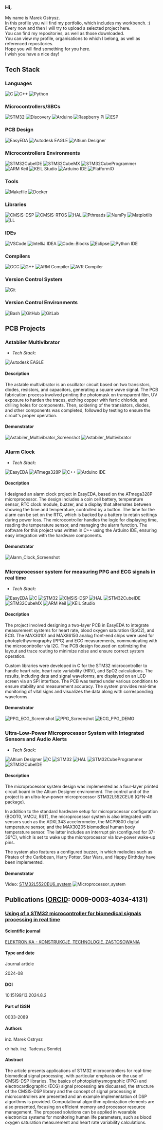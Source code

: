 ### Hi,  
My name is Marek Ostrysz.  
In this profile you will find my portfolio, which includes my workbench. :)  
Every now and then I will try to upload a selected project here.  
You can find my repositories, as well as those downloaded.  
You can view my profile, organisations to which I belong, as well as referenced repositories.  
Hope you will find something for you here.  
I wish you have a nice day!  

## Tech Stack
### Languages
![C](https://img.shields.io/badge/c-228B22.svg?style=for-the-badge&logo=c&logoColor=white)
![C++](https://img.shields.io/badge/c++-%23FF0000.svg?style=for-the-badge&logo=c%2B%2B&logoColor=white)
![Python](https://img.shields.io/badge/python-%230000FF.svg?style=for-the-badge&logo=python&logoColor=white)

### Microcontrollers/SBCs
![STM32](https://img.shields.io/badge/STM32-0000FF.svg?style=for-the-badge&logo=stmicroelectronics&logoColor=white)
![Discovery](https://img.shields.io/badge/Discovery-008000.svg?style=for-the-badge&logo=stmicroelectronics&logoColor=white)
![Arduino](https://img.shields.io/badge/Arduino-87CEEB.svg?style=for-the-badge&logo=arduino&logoColor=white)
![Raspberry Pi](https://img.shields.io/badge/Raspberry_Pi-E70028.svg?style=for-the-badge&logo=raspberry-pi&logoColor=white)
![ESP](https://img.shields.io/badge/ESP-808080.svg?style=for-the-badge&logo=espressif&logoColor=white)

### PCB Design
![EasyEDA](https://img.shields.io/badge/EasyEDA-87CEEB.svg?style=for-the-badge&logo=easyeda&logoColor=white)
![Autodesk EAGLE](https://img.shields.io/badge/Autodesk_EAGLE-32CD32.svg?style=for-the-badge&logo=autodesk&logoColor=white)
![Altium Designer](https://img.shields.io/badge/Altium_Designer-FFD700.svg?style=for-the-badge&logo=altiumdesigner&logoColor=black)

### Microcontrollers Environments
![STM32CubeIDE](https://img.shields.io/badge/STM32CubeIDE-87CEEB.svg?style=for-the-badge&logo=stmicroelectronics&logoColor=white) 
![STM32CubeMX](https://img.shields.io/badge/STM32CubeMX-0000FF.svg?style=for-the-badge&logo=stmicroelectronics&logoColor=white) 
![STM32CubeProgrammer](https://img.shields.io/badge/STM32CubeProgrammer-00008B.svg?style=for-the-badge&logo=stmicroelectronics&logoColor=white) 
![ARM Keil](https://img.shields.io/badge/ARM_Keil-F7E04C.svg?style=for-the-badge&logo=arm&logoColor=black) 
![KEIL Studio](https://img.shields.io/badge/KEIL_Studio-F4C542.svg?style=for-the-badge&logo=arm&logoColor=black) 
![Arduino IDE](https://img.shields.io/badge/Arduino_IDE-87CEEB.svg?style=for-the-badge&logo=arduino&logoColor=white) 
![PlatformIO](https://img.shields.io/badge/PlatformIO-FF7F00.svg?style=for-the-badge&logo=platformio&logoColor=white) 

### Tools
![Makefile](https://img.shields.io/badge/Makefile-065535.svg?style=for-the-badge&logo=gnu&logoColor=white)
![Docker](https://img.shields.io/badge/Docker-2496ED.svg?style=for-the-badge&logo=docker&logoColor=white)

### Libraries
![CMSIS-DSP](https://img.shields.io/badge/CMSIS--DSP-00A3E0.svg?style=for-the-badge&logo=arm&logoColor=white)
![CMSIS-RTOS](https://img.shields.io/badge/CMSIS--RTOS-00599C.svg?style=for-the-badge&logo=arm&logoColor=white)
![HAL](https://img.shields.io/badge/HAL-0072C6.svg?style=for-the-badge&logo=stmicroelectronics&logoColor=white)
![Pthreads](https://img.shields.io/badge/Pthreads-FFD700.svg?style=for-the-badge&logo=pthreads&logoColor=black)
![NumPy](https://img.shields.io/badge/NumPy-013243.svg?style=for-the-badge&logo=numpy&logoColor=white)
![Matplotlib](https://img.shields.io/badge/Matplotlib-003A6C.svg?style=for-the-badge&logo=python&logoColor=white)
![LL](https://img.shields.io/badge/LL-00599C.svg?style=for-the-badge&logo=stmicroelectronics&logoColor=white)


### IDEs
![VSCode](https://img.shields.io/badge/VSCode-228B22.svg?style=for-the-badge&logo=vscode&logoColor=white)
![IntelliJ IDEA](https://img.shields.io/badge/IntelliJ_IDEA-8A2BE2.svg?style=for-the-badge&logo=intellij-idea&logoColor=white)
![Code::Blocks](https://img.shields.io/badge/Code%3A%3ABlocks-000000.svg?style=for-the-badge&logo=codeblocks&logoColor=white)
![Eclipse](https://img.shields.io/badge/Eclipse-2C2255.svg?style=for-the-badge&logo=eclipse&logoColor=white)
![Python IDE](https://img.shields.io/badge/Python_IDE-3776AB.svg?style=for-the-badge&logo=python&logoColor=white)

### Compilers
![GCC](https://img.shields.io/badge/GCC-009CDE.svg?style=for-the-badge&logo=gcc&logoColor=white) 
![G++](https://img.shields.io/badge/G%2B%2B-009CDE.svg?style=for-the-badge&logo=gcc&logoColor=white) 
![ARM Compiler](https://img.shields.io/badge/ARM_Compiler-F7E04C.svg?style=for-the-badge&logo=arm&logoColor=black) 
![AVR Compiler](https://img.shields.io/badge/AVR_Compiler-00599C.svg?style=for-the-badge&logo=avr&logoColor=white)

### Version Control System
![Git](https://img.shields.io/badge/git-%23FF0000.svg?style=for-the-badge&logo=git&logoColor=white)

### Version Control Environments
![Bash](https://img.shields.io/badge/Bash-FF5733.svg?style=for-the-badge&logo=gnubash&logoColor=white)
![GitHub](https://img.shields.io/badge/GitHub-333333.svg?style=for-the-badge&logo=github&logoColor=white) 
![GitLab](https://img.shields.io/badge/GitLab-FC6D26.svg?style=for-the-badge&logo=gitlab&logoColor=white) 

## PCB Projects
### Astabiler Multivibrator

- *Tech Stack:*

![Autodesk EAGLE](https://img.shields.io/badge/Autodesk_EAGLE-32CD32.svg?style=for-the-badge&logo=autodesk&logoColor=white)

#### Description

The astable multivibrator is an oscillator circuit based on two transistors, diodes, resistors, and capacitors, generating a square wave signal. The PCB fabrication process involved printing the photomask on transparent film, UV exposure to harden the traces, etching copper with ferric chloride, and drilling holes for components. Then, soldering of the transistors, diodes, and other components was completed, followed by testing to ensure the circuit's proper operation.

#### Demonstrator
![Astabiler_Multivibrator_Screenshot](https://github.com/fidelty1/PCB_Projects_DEMO/blob/main/multiwibrator_astabilny.gif)
![Astabiler_Multivibrator](https://github.com/fidelty1/PCB_Projects_DEMO/blob/main/multiwibrator_astabilny_wytrawianie.jpg)

##

### Alarm Clock

- *Tech Stack:*

![EasyEDA](https://img.shields.io/badge/EasyEDA-87CEEB.svg?style=for-the-badge&logo=easyeda&logoColor=white)
![ATmega328P](https://img.shields.io/badge/ATmega328P-87CEEB.svg?style=for-the-badge&logo=arduino&logoColor=white)
![C++](https://img.shields.io/badge/c++-%23FF0000.svg?style=for-the-badge&logo=c%2B%2B&logoColor=white)
![Arduino IDE](https://img.shields.io/badge/Arduino_IDE-87CEEB.svg?style=for-the-badge&logo=arduino&logoColor=white)

#### Description

I designed an alarm clock project in EasyEDA, based on the ATmega328P microprocessor. The design includes a coin cell battery, temperature sensor, RTC clock module, buzzer, and a display that alternates between showing the time and temperature, controlled by a button. The time for the alarm can be set on the RTC, which is backed by a battery to retain settings during power loss. The microcontroller handles the logic for displaying time, reading the temperature sensor, and managing the alarm function. The software for this project was written in C++ using the Arduino IDE, ensuring easy integration with the hardware components.

#### Demonstrator
![Alarm_Clock_Screenshot](https://github.com/fidelty1/PCB_Projects_DEMO/blob/main/budzik.png)



##

### Microprocessor system for measuring PPG and ECG signals in real time

- *Tech Stack:*

![EasyEDA](https://img.shields.io/badge/EasyEDA-87CEEB.svg?style=for-the-badge&logo=easyeda&logoColor=white)
![C](https://img.shields.io/badge/c-228B22.svg?style=for-the-badge&logo=c&logoColor=white)
![STM32](https://img.shields.io/badge/STM32-0000FF.svg?style=for-the-badge&logo=stmicroelectronics&logoColor=white)
![CMSIS-DSP](https://img.shields.io/badge/CMSIS--DSP-00A3E0.svg?style=for-the-badge&logo=arm&logoColor=white)
![HAL](https://img.shields.io/badge/HAL-0072C6.svg?style=for-the-badge&logo=stmicroelectronics&logoColor=white)
![STM32CubeIDE](https://img.shields.io/badge/STM32CubeIDE-87CEEB.svg?style=for-the-badge&logo=stmicroelectronics&logoColor=white) 
![STM32CubeMX](https://img.shields.io/badge/STM32CubeMX-0000FF.svg?style=for-the-badge&logo=stmicroelectronics&logoColor=white) 
![ARM Keil](https://img.shields.io/badge/ARM_Keil-F7E04C.svg?style=for-the-badge&logo=arm&logoColor=black) 
![KEIL Studio](https://img.shields.io/badge/KEIL_Studio-F4C542.svg?style=for-the-badge&logo=arm&logoColor=black) 


#### Description

The project involved designing a two-layer PCB in EasyEDA to integrate measurement systems for heart rate, blood oxygen saturation (SpO2), and ECG. The MAX30101 and MAX86150 analog front-end chips were used for photoplethysmography (PPG) and ECG measurements, communicating with the microcontroller via I2C. The PCB design focused on optimizing the layout and trace routing to minimize noise and ensure correct system operation.

Custom libraries were developed in C for the STM32 microcontroller to handle heart rate, heart rate variability (HRV), and SpO2 calculations. The results, including data and signal waveforms, are displayed on an LCD screen via an SPI interface. The PCB was tested under various conditions to ensure stability and measurement accuracy. The system provides real-time monitoring of vital signs and visualizes the data along with corresponding waveforms.

#### Demonstrator
![PPG_ECG_Screenshot](https://github.com/fidelty1/PCB_Projects_DEMO/blob/main/PPG_ECG_system.png)
![PPG_Screenshot](https://github.com/fidelty1/PCB_Projects_DEMO/blob/main/PPG_system.png)
![ECG_PPG_DEMO](https://github.com/fidelty1/PCB_Projects_DEMO/blob/main/ECG_PPG_DEMO.gif)




##

### Ultra-Low-Power Microprocessor System with Integrated Sensors and Audio Alerts

- *Tech Stack:*

![Altium Designer](https://img.shields.io/badge/Altium_Designer-FFD700.svg?style=for-the-badge&logo=altiumdesigner&logoColor=black)
![C](https://img.shields.io/badge/c-228B22.svg?style=for-the-badge&logo=c&logoColor=white)
![STM32](https://img.shields.io/badge/STM32-0000FF.svg?style=for-the-badge&logo=stmicroelectronics&logoColor=white)
![HAL](https://img.shields.io/badge/HAL-0072C6.svg?style=for-the-badge&logo=stmicroelectronics&logoColor=white)
![STM32CubeProgrammer](https://img.shields.io/badge/STM32CubeProgrammer-00008B.svg?style=for-the-badge&logo=stmicroelectronics&logoColor=white) 
![STM32CubeIDE](https://img.shields.io/badge/STM32CubeIDE-87CEEB.svg?style=for-the-badge&logo=stmicroelectronics&logoColor=white) 


#### Description
The microprocessor system design was implemented as a four-layer printed circuit board in the Altium Designer environment. The control unit of the project is an ultra-low-power microprocessor STM32L552CEU6 (QFN-48 package).

In addition to the standard hardware setup for microprocessor configuration (BOOT0, VMCU, RST), the microprocessor system is also integrated with sensors such as the ADXL343 accelerometer, the MCP9800 digital temperature sensor, and the MAX30205 biomedical human body temperature sensor. The latter includes an interrupt pin (configured for 37-39°C), which is set to wake up the microprocessor via low-power wake-up pins.

The system also features a configured buzzer, in which melodies such as Pirates of the Caribbean, Harry Potter, Star Wars, and Happy Birthday have been implemented.


#### Demonstrator
Video: [STM32L552CEU6_system](https://github.com/fidelty1/PCB_Projects_DEMO/blob/main/STM32L552CEU6_system.mp4)
![Microprocessor_system](https://github.com/fidelty1/PCB_Projects_DEMO/blob/main/microprocessor_system.jpg)

## Publications ([ORCID](https://orcid.org/0009-0003-4034-4131): 0009-0003-4034-4131)

### [Using of a STM32 microcontroller for biomedical signals processing in real time](https://doi.org/10.15199/13.2024.8.2)

#### Scientific journal
[ELEKTRONIKA - KONSTRUKCJE, TECHNOLOGIE, ZASTOSOWANIA](https://sigma-not.pl/czasopisma-13-elektronika-konstrukcje-technologie-zastosowania.html)

#### Type and date
Journal article

2024-08

#### DOI 
10.15199/13.2024.8.2

#### Part of ISSN
0033-2089

#### Authors
inż. Marek Ostrysz

dr hab. inż. Tadeusz Sondej

#### Abstract
The article presents applications of STM32 microcontrollers for real-time biomedical signal processing, with particular emphasis on the use of CMSIS-DSP libraries. The basics of photoplethysmographic (PPG) and electrocardiographic (ECG) signal processing are discussed, the structure of the CMSIS-DSP library and the concept of signal processing in microcontrollers are presented and an example implementation of DSP algorithms is provided. Computational algorithm optimization elements are also presented, focusing on efficient memory and processor resource management. The proposed solutions can be applied in wearable electronics systems for monitoring human life parameters, such as blood oxygen saturation measurement and heart rate variability calculations.

